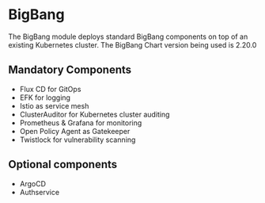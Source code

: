 # BigBang

The BigBang module deploys standard BigBang components on top of an existing Kubernetes cluster.
The BigBang Chart version being used is 2.20.0


## Mandatory Components

* Flux CD for GitOps
* EFK for logging
* Istio as service mesh
* ClusterAuditor for Kubernetes cluster auditing
* Prometheus & Grafana for monitoring
* Open Policy Agent as Gatekeeper 
* Twistlock for vulnerability scanning

## Optional components

* ArgoCD
* Authservice

